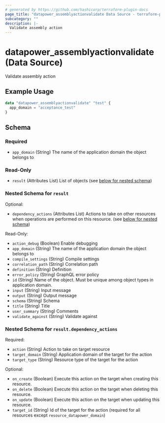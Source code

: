 ```yaml
---
# generated by https://github.com/hashicorp/terraform-plugin-docs
page_title: "datapower_assemblyactionvalidate Data Source - terraform-provider-datapower"
subcategory: ""
description: |-
  Validate assembly action
---
```


# datapower_assemblyactionvalidate (Data Source)

Validate assembly action

## Example Usage

```terraform
data "datapower_assemblyactionvalidate" "test" {
  app_domain = "acceptance_test"
}
```

<!-- schema generated by tfplugindocs -->
## Schema

### Required

- `app_domain` (String) The name of the application domain the object belongs to

### Read-Only

- `result` (Attributes List) List of objects (see [below for nested schema](#nestedatt--result))

<a id="nestedatt--result"></a>
### Nested Schema for `result`

Optional:

- `dependency_actions` (Attributes List) Actions to take on other resources when operations are performed on this resource. (see [below for nested schema](#nestedatt--result--dependency_actions))

Read-Only:

- `action_debug` (Boolean) Enable debugging
- `app_domain` (String) The name of the application domain the object belongs to
- `compile_settings` (String) Compile settings
- `correlation_path` (String) Correlation path
- `definition` (String) Definition
- `error_policy` (String) GraphQL error policy
- `id` (String) Name of the object. Must be unique among object types in application domain.
- `input` (String) Input message
- `output` (String) Output message
- `schema` (String) Schema
- `title` (String) Title
- `user_summary` (String) Comments
- `validate_against` (String) Validate against

<a id="nestedatt--result--dependency_actions"></a>
### Nested Schema for `result.dependency_actions`

Required:

- `action` (String) Action to take on target resource
- `target_domain` (String) Application domain of the target for the action
- `target_type` (String) Resource type of the target for the action

Optional:

- `on_create` (Boolean) Execute this action on the target when creating this resource.
- `on_delete` (Boolean) Execute this action on the target when deleting this resource.
- `on_update` (Boolean) Execute this action on the target when updating this resource.
- `target_id` (String) Id of the target for the action (required for all resources except `resource_datapower_domain`)
